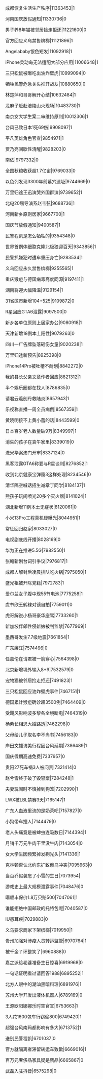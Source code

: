 成都恢复生活生产秩序|11363453|1

河南国庆放假通知|11330736|0

男子养8年猫被邻居捡走拒还|11221600|0

官方回应义乌禁售槟榔|11121896|1

Angelababy银色短发|11092918|1

iPhone灵动岛无法适配大部分应用|11006648|1

三只松鼠被曝吃出油炸壁虎|10999094|0

牺牲民警危急关头推开战友|10880650|0

林楚萍和哥哥解开心结|10632484|1

龙麻子赶赴涪陵山火现场|10483730|1

南京女大学生案二审维持原判|10012306|1

台风已致日本1死69伤|9908097|1

平凡英雄角色官宣|9854971|1

贾乃亮间歇性清醒|9828203|0

南依|9797332|0

全国秋粮收获超1.7亿亩|9769033|0

以色列发现3300年前墓穴遗址|9744669|0

万里归途王迅演哭外国群演|9739652|1

北电20届导演系赵韦弦|9688736|1

河南新乡原则居家|9667700|1

国庆节放假通知|9400587|1

民警程凯是怎么牺牲的|9354348|0

世界首例体细胞克隆北极狼迎百天|9343856|1

民警抓嫌犯时遭车重压身亡|9283534|1

义乌回应永久禁售槟榔|9255565|1

重庆猴痘与德国病毒高度同源|9197411|1

湖南将迎大幅降温|9129154|1

31省区市新增104+525|9109872|0

R星回应GTA6泄露|9097500|0

新乡各单位原则上居家办公|9080918|1

天津新增18例本土阳性|9079263|0

四川一广告牌坠落砸伤女童|9020238|1

万里归途新预告|8925398|0

iPhone14Pro被吐槽不耐划|8842272|0

我的县长父亲文章作者回应|8821312|1

半个娱乐圈都在找人|8786835|0

请君云羲剖丹救陆炎|8657943|1

乐视称直播一周全员病倒|8567359|1

黄晓明接不上黄小蕾的话|8443599|0

日本百岁老人数量破9万|8349997|1

消失的孩子在袁午家里|8339019|0

洗米华案澳门开审|8337124|0

黑客泄露GTA6称要与R星谈判|8276852|1

收到北京健康宝弹窗3这样处理|8234546|0

清华隔空喊话招生减章丁同学|8184137|1

熊孩子玩闹喷光20多个灭火器|8141024|1

湖北新增11例本土无症状|8120061|0

小米13Pro工程真机疑曝光|8044951|1

常征回归赵家|8033027|0

电视剧底线开播|8028169|0

华为正在推进5.5G|7982550|1

张翰新剧台词引争议|7976817|1

成都人解封后凌晨排队吃火锅|7975050|1

盛光祖被开除党籍|7972783|1

爱尔兰女子腹中现55节电池|7775258|1

虞书欣王鹤棣对镜自拍|7759011|0

虎哥解说小杨哥豪华座驾|7733260|1

新加坡伴郎性侵新娘被判监禁|7677969|1

墨西哥发生7.7级地震|7661854|1

广东廉江|7574496|0

任嘉伦在请君被一箭穿心|7564398|0

北京新增境外输入8+9|7532579|0

宠物猫被邻居捡走拒还|7491823|1

三只松鼠回应油炸壁虎事件|7467151|1

德国累计猴痘确诊超3500例|7464409|0

受飓风影响波多黎各全境断电|7464319|0

杨紫长相思大婚路透|7462298|0

父母给儿子取名李不尚书|7456183|0

岸田文雄访美行程因台风延期|7386489|1

国庆假期高速免费|7337957|0

贵阳27死车祸3人被问责|7321414|0

赵兮雪终于破了毁容案|7284248|1

夫妻玩闹时不慎掉到狗笼|7202990|1

LWX被LBL禁赛3天|7165147|1

广东人血液里流的是奶茶吧|7157827|0

小狗带车撞人|7144479|0

老人头痛竟是被蜱虫连吸数日|7144394|1

月销千万元牛肉干里没牛肉|7143054|0

女大学生因频繁掉发剃光头|7141336|1

克林顿否认北约东扩致俄乌冲突|7095963|0

当百乔假装忘了小雪的生日|7073954|

游戏史上最大规模泄露事件|7048476|0

曝顺丰保价1.8万只赔500|7047061|1

谁能拒绝中国邮政的托特包呢|7040587|0

IU患耳疾|7029883|0

义乌要求商家下架槟榔|7019950|1

贵州加强对涉疫人员转运监管|6970764|1

被千金丫环整笑了|6960888|0

嘉之派给老婆准备生日惊喜|6919968|0

一句话证明看过请回答1988|6895252|1

北方人眼中的潮汕黑暗料理|6891976|1

苏州大学开发出液体机器人|6789169|0

王源欧阳娜娜乐时空官宣|6753663|1

3人花1600包车行窃偷800|6749420|1

超强台风南玛都影响有多大|6713752|1

送别民警程凯|6701037|0

官方就隔离者滞留转运车致歉|6669016|1

百万元奢侈品家具疑是赝品|6665867|0

武磊入驻抖音|6575298|0

